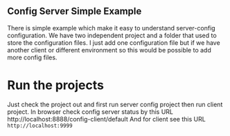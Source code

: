 ## Config Server Simple Example

<p>
There is simple example which make it easy to understand server-config configuration.
We have two independent project and a folder that used to store the configuration files.
<b></b>
I just add one configuration file but if we have another client or different environment so this would be possible to add more config files.
<b></b>
</p>
<h1>Run the projects</h1>
<p>
Just check the project out and first run server config project then run client project.
<b></b>
In browser check config server status by this URL
<b></b>
http://localhost:8888/config-client/default
<b></b>
And for client see this URL 
<b></b>
<code>
http://localhost:9999
</code>
</p>
